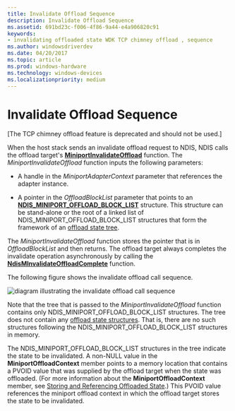 ```yaml
---
title: Invalidate Offload Sequence
description: Invalidate Offload Sequence
ms.assetid: 691bd23c-f006-4f86-9a44-e4a906820c91
keywords:
- invalidating offloaded state WDK TCP chimney offload , sequence
ms.author: windowsdriverdev
ms.date: 04/20/2017
ms.topic: article
ms.prod: windows-hardware
ms.technology: windows-devices
ms.localizationpriority: medium
---
```


# Invalidate Offload Sequence


\[The TCP chimney offload feature is deprecated and should not be used.\]




When the host stack sends an invalidate offload request to NDIS, NDIS calls the offload target's [**MiniportInvalidateOffload**](https://msdn.microsoft.com/library/windows/hardware/ff559406) function. The *MiniportInvalidateOffload* function inputs the following parameters:

-   A handle in the *MiniportAdapterContext* parameter that references the adapter instance.

-   A pointer in the *OffloadBlockList* parameter that points to an [**NDIS\_MINIPORT\_OFFLOAD\_BLOCK\_LIST**](https://msdn.microsoft.com/library/windows/hardware/ff566469) structure. This structure can be stand-alone or the root of a linked list of NDIS\_MINIPORT\_OFFLOAD\_BLOCK\_LIST structures that form the framework of an [offload state tree](offload-state-tree.md).

The *MiniportInvalidateOffload* function stores the pointer that is in *OffloadBlockList* and then returns. The offload target always completes the invalidate operation asynchronously by calling the [**NdisMInvalidateOffloadComplete**](https://msdn.microsoft.com/library/windows/hardware/ff563609) function.

The following figure shows the invalidate offload call sequence.

![diagram illustrating the invalidate offload call sequence](images/invalidate-offload.png)

Note that the tree that is passed to the *MiniportInvalidateOffload* function contains only NDIS\_MINIPORT\_OFFLOAD\_BLOCK\_LIST structures. The tree does not contain any [offload state structures](offload-state-structures.md). That is, there are no such structures following the NDIS\_MINIPORT\_OFFLOAD\_BLOCK\_LIST structures in memory.

The NDIS\_MINIPORT\_OFFLOAD\_BLOCK\_LIST structures in the tree indicate the state to be invalidated. A non-NULL value in the **MiniportOffloadContext** member points to a memory location that contains a PVOID value that was supplied by the offload target when the state was offloaded. (For more information about the **MiniportOffloadContext** member, see [Storing and Referencing Offloaded State](storing-and-referencing-offloaded-state.md).) This PVOID value references the miniport offload context in which the offload target stores the state to be invalidated.

 

 





